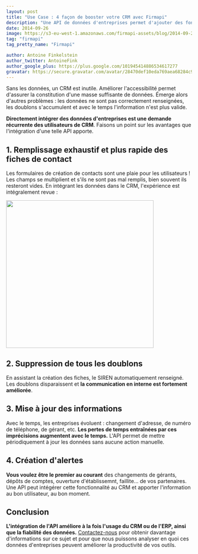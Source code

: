 ```yaml
---
layout: post
title: "Use Case : 4 façon de booster votre CRM avec Firmapi"
description: "Une API de données d'entreprises permet d'ajouter des fonctionnalités aux CRM et ERP afin d'améliorer l'expérience utilisateur et la fiabilité des données."
date: 2014-09-26
image: https://s3-eu-west-1.amazonaws.com/firmapi-assets/blog/2014-09-26/article.jpg
tag: "firmapi"
tag_pretty_name: "Firmapi"

author: Antoine Finkelstein
author_twitter: AntoineFink
author_google_plus: https://plus.google.com/101945414886534617277
gravatar: https://secure.gravatar.com/avatar/28470def10eda769aea68284c919493f?d=mm&s=40&r=G
---
```


Sans les données, un CRM est inutile. Améliorer l'accessibilité permet d'assurer la constitution d'une masse suffisante de données. Émerge alors d'autres problèmes : les données ne sont pas correctement renseignées, les doublons s'accumulent et avec le temps l'information n'est plus valide.

**Directement intégrer des données d'entreprises est une demande récurrente des utilisateurs de CRM**. Faisons un point sur les avantages que l'intégration d'une telle API apporte.

## 1. Remplissage exhaustif et plus rapide des fiches de contact

Les formulaires de création de contacts sont une plaie pour les utilisateurs ! Les champs se multiplient et s'ils ne sont pas mal remplis, bien souvent ils resteront vides. En intégrant les données dans le CRM, l'expérience est intégralement revue :

<img width="400" src="https://s3-eu-west-1.amazonaws.com/firmapi-assets/blog/2014-09-26/autocomplete.gif" />

## 2. Suppression de tous les doublons

En assistant la création des fiches, le SIREN automatiquement renseigné. Les doublons disparaissent et **la communication en interne est fortement améliorée**.

## 3. Mise à jour des informations

Avec le temps, les entreprises évoluent : changement d'adresse, de numéro de téléphone, de gérant, etc. **Les pertes de temps entraînées par ces imprécisions augmentent avec le temps.** L'API permet de mettre périodiquement à jour les données sans aucune action manuelle.

## 4. Création d'alertes

**Vous voulez être le premier au courant** des changements de gérants, dépôts de comptes, ouverture d'établissemnt, faillite... de vos partenaires. Une API peut intégérer cette fonctionnalité au CRM et apporter l'information au bon utilisateur, au bon moment.

## Conclusion

**L'intégration de l'API améliore à la fois l'usage du CRM ou de l'ERP, ainsi que la fiabilité des données.** <a href="https://firmapi.com/contact" title="Contacter Firmapi" target="_blank">Contactez-nous</a> pour obtenir davantage d'informations sur ce sujet et pour que nous puissons analyser en quoi ces données d'entreprises peuvent améliorer la productivité de vos outils.
